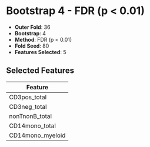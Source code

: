 # Bootstrap 4 - FDR (p < 0.01)

- **Outer Fold**: 36
- **Bootstrap**: 4
- **Method**: FDR (p < 0.01)
- **Fold Seed**: 80
- **Features Selected**: 5

## Selected Features

| Feature |
|---------|
| CD3pos_total |
| CD3neg_total |
| nonTnonB_total |
| CD14mono_total |
| CD14mono_myeloid |
